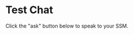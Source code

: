 # Test Chat

<!DOCTYPE html>
<html>
<title>Test chat</title>



<p><div class="pubble-app" data-app-id="106500" data-app-identifier="106500"></div>
<script type="text/javascript" src="https://cdn.pubble.io/javascript/loader.js" defer></script>



Click the "ask" button below to speak to your SSM.



</body>
</html>

